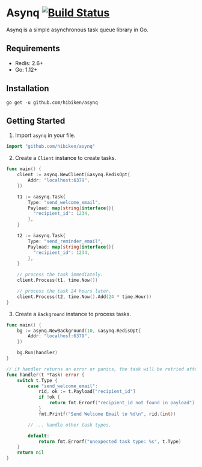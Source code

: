 # Asynq&nbsp;[![Build Status](https://travis-ci.com/hibiken/asynq.svg?token=paqzfpSkF4p23s5Ux39b&branch=master)](https://travis-ci.com/hibiken/asynq)

Asynq is a simple asynchronous task queue library in Go.

## Requirements

- Redis: 2.6+
- Go: 1.12+

## Installation

```
go get -u github.com/hibiken/asynq
```

## Getting Started

1. Import `asynq` in your file.

```go
import "github.com/hibiken/asynq"
```

2. Create a `Client` instance to create tasks.

```go
func main() {
    client := asynq.NewClient(&asynq.RedisOpt{
        Addr: "localhost:6379",
    })

    t1 := &asynq.Task{
        Type: "send_welcome_email",
        Payload: map[string]interface{}{
          "recipient_id": 1234,
        },
    }

    t2 := &asynq.Task{
        Type: "send_reminder_email",
        Payload: map[string]interface{}{
          "recipient_id": 1234,
        },
    }

    // process the task immediately.
    client.Process(t1, time.Now())

    // process the task 24 hours later.
    client.Process(t2, time.Now().Add(24 * time.Hour))
}
```

3. Create a `Background` instance to process tasks.

```go
func main() {
    bg := asynq.NewBackground(10, &asynq.RedisOpt{
        Addr: "localhost:6379",
    })

    bg.Run(handler)
}

// if handler returns an error or panics, the task will be retried after some delay.
func handler(t *Task) error {
    switch t.Type {
        case "send_welcome_email":
            rid, ok := t.Payload["recipient_id"]
            if !ok {
                return fmt.Errorf("recipient_id not found in payload")
            }
            fmt.Printf("Send Welcome Email to %d\n", rid.(int))

        // ... handle other task types.

        default:
            return fmt.Errorf("unexpected task type: %s", t.Type)
    }
    return nil
}
```
